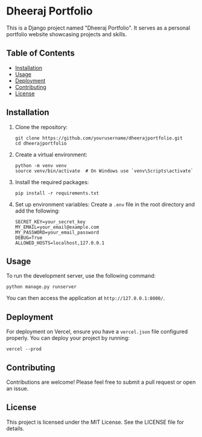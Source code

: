 # Dheeraj Portfolio

This is a Django project named "Dheeraj Portfolio". It serves as a personal portfolio website showcasing projects and skills.

## Table of Contents

- [Installation](#installation)
- [Usage](#usage)
- [Deployment](#deployment)
- [Contributing](#contributing)
- [License](#license)

## Installation

1. Clone the repository:
   ```
   git clone https://github.com/yourusername/dheerajportfolio.git
   cd dheerajportfolio
   ```

2. Create a virtual environment:
   ```
   python -m venv venv
   source venv/bin/activate  # On Windows use `venv\Scripts\activate`
   ```

3. Install the required packages:
   ```
   pip install -r requirements.txt
   ```

4. Set up environment variables:
   Create a `.env` file in the root directory and add the following:
   ```
   SECRET_KEY=your_secret_key
   MY_EMAIL=your_email@example.com
   MY_PASSWORD=your_email_password
   DEBUG=True
   ALLOWED_HOSTS=localhost,127.0.0.1
   ```

## Usage

To run the development server, use the following command:
```
python manage.py runserver
```
You can then access the application at `http://127.0.0.1:8000/`.

## Deployment

For deployment on Vercel, ensure you have a `vercel.json` file configured properly. You can deploy your project by running:
```
vercel --prod
```

## Contributing

Contributions are welcome! Please feel free to submit a pull request or open an issue.

## License

This project is licensed under the MIT License. See the LICENSE file for details.